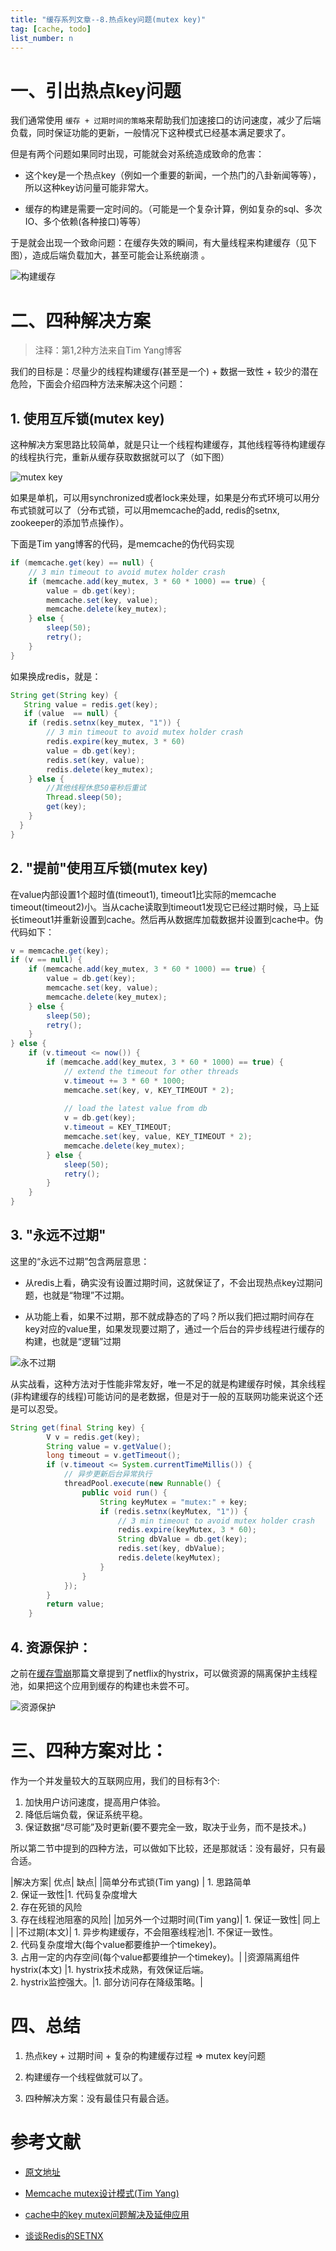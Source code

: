 ```yaml
---
title: "缓存系列文章--8.热点key问题(mutex key)"
tag: [cache, todo]
list_number: n
---
```


# 一、引出热点key问题
 

我们通常使用 `缓存 + 过期时间的策略`来帮助我们加速接口的访问速度，减少了后端负载，同时保证功能的更新，一般情况下这种模式已经基本满足要求了。

但是有两个问题如果同时出现，可能就会对系统造成致命的危害：

- 这个key是一个热点key（例如一个重要的新闻，一个热门的八卦新闻等等），所以这种key访问量可能非常大。

- 缓存的构建是需要一定时间的。（可能是一个复杂计算，例如复杂的sql、多次IO、多个依赖(各种接口)等等）

于是就会出现一个致命问题：在缓存失效的瞬间，有大量线程来构建缓存（见下图），造成后端负载加大，甚至可能会让系统崩溃 。

![构建缓存](http://dl2.iteye.com/upload/attachment/0114/5768/ced052eb-0e50-3b0c-a0f9-96bef97f84ad.jpg)

# 二、四种解决方案

> 注释：第1,2种方法来自Tim Yang博客

我们的目标是：尽量少的线程构建缓存(甚至是一个) + 数据一致性 + 较少的潜在危险，下面会介绍四种方法来解决这个问题：
 

## 1. 使用互斥锁(mutex key)

这种解决方案思路比较简单，就是只让一个线程构建缓存，其他线程等待构建缓存的线程执行完，重新从缓存获取数据就可以了（如下图）

![mutex key](http://dl2.iteye.com/upload/attachment/0114/5770/3756710e-5dff-39e8-95af-93c7cd9bc17a.jpg)


如果是单机，可以用synchronized或者lock来处理，如果是分布式环境可以用分布式锁就可以了（分布式锁，可以用memcache的add, redis的setnx, zookeeper的添加节点操作）。

下面是Tim yang博客的代码，是memcache的伪代码实现

```java
if (memcache.get(key) == null) {  
    // 3 min timeout to avoid mutex holder crash  
    if (memcache.add(key_mutex, 3 * 60 * 1000) == true) {  
        value = db.get(key);  
        memcache.set(key, value);  
        memcache.delete(key_mutex);  
    } else {  
        sleep(50);  
        retry();  
    }  
}  
```   
 
如果换成redis，就是：

```java
String get(String key) {  
   String value = redis.get(key);  
   if (value  == null) {  
    if (redis.setnx(key_mutex, "1")) {  
        // 3 min timeout to avoid mutex holder crash  
        redis.expire(key_mutex, 3 * 60)  
        value = db.get(key);  
        redis.set(key, value);  
        redis.delete(key_mutex);  
    } else {  
        //其他线程休息50毫秒后重试  
        Thread.sleep(50);  
        get(key);  
    }  
  }  
}  
```

## 2. "提前"使用互斥锁(mutex key)

在value内部设置1个超时值(timeout1), timeout1比实际的memcache timeout(timeout2)小。当从cache读取到timeout1发现它已经过期时候，马上延长timeout1并重新设置到cache。然后再从数据库加载数据并设置到cache中。伪代码如下：

```java
v = memcache.get(key);  
if (v == null) {  
    if (memcache.add(key_mutex, 3 * 60 * 1000) == true) {  
        value = db.get(key);  
        memcache.set(key, value);  
        memcache.delete(key_mutex);  
    } else {  
        sleep(50);  
        retry();  
    }  
} else {  
    if (v.timeout <= now()) {  
        if (memcache.add(key_mutex, 3 * 60 * 1000) == true) {  
            // extend the timeout for other threads  
            v.timeout += 3 * 60 * 1000;  
            memcache.set(key, v, KEY_TIMEOUT * 2);  
  
            // load the latest value from db  
            v = db.get(key);  
            v.timeout = KEY_TIMEOUT;  
            memcache.set(key, value, KEY_TIMEOUT * 2);  
            memcache.delete(key_mutex);  
        } else {  
            sleep(50);  
            retry();  
        }  
    }  
}  
```
 
## 3. "永远不过期"

这里的“永远不过期”包含两层意思：

- 从redis上看，确实没有设置过期时间，这就保证了，不会出现热点key过期问题，也就是“物理”不过期。

- 从功能上看，如果不过期，那不就成静态的了吗？所以我们把过期时间存在key对应的value里，如果发现要过期了，通过一个后台的异步线程进行缓存的构建，也就是“逻辑”过期

![永不过期](http://dl2.iteye.com/upload/attachment/0114/5825/1647a0f0-0df5-3842-b15a-d60bed5379ae.png)
   
从实战看，这种方法对于性能非常友好，唯一不足的就是构建缓存时候，其余线程(非构建缓存的线程)可能访问的是老数据，但是对于一般的互联网功能来说这个还是可以忍受。

```java
String get(final String key) {  
        V v = redis.get(key);  
        String value = v.getValue();  
        long timeout = v.getTimeout();  
        if (v.timeout <= System.currentTimeMillis()) {  
            // 异步更新后台异常执行  
            threadPool.execute(new Runnable() {  
                public void run() {  
                    String keyMutex = "mutex:" + key;  
                    if (redis.setnx(keyMutex, "1")) {  
                        // 3 min timeout to avoid mutex holder crash  
                        redis.expire(keyMutex, 3 * 60);  
                        String dbValue = db.get(key);  
                        redis.set(key, dbValue);  
                        redis.delete(keyMutex);  
                    }  
                }  
            });  
        }  
        return value;  
    }  
``` 

## 4. 资源保护：

之前在[缓存雪崩]()那篇文章提到了netflix的hystrix，可以做资源的隔离保护主线程池，如果把这个应用到缓存的构建也未尝不可。

![资源保护](http://dl2.iteye.com/upload/attachment/0114/5779/13d90d04-3547-3f2f-80ea-b3ce8ecb06db.png)


# 三、四种方案对比：

作为一个并发量较大的互联网应用，我们的目标有3个:

1. 加快用户访问速度，提高用户体验。
2. 降低后端负载，保证系统平稳。
3. 保证数据“尽可能”及时更新(要不要完全一致，取决于业务，而不是技术。)

所以第二节中提到的四种方法，可以做如下比较，还是那就话：没有最好，只有最合适。 

|解决方案|	优点|	缺点|
|简单分布式锁(Tim yang)	| 1. 思路简单<br>2. 保证一致性|1. 代码复杂度增大<br>2. 存在死锁的风险<br>3. 存在线程池阻塞的风险|
|加另外一个过期时间(Tim yang)|	 1. 保证一致性|	同上 |
|不过期(本文)|	1. 异步构建缓存，不会阻塞线程池|1. 不保证一致性。<br>2. 代码复杂度增大(每个value都要维护一个timekey)。<br>3. 占用一定的内存空间(每个value都要维护一个timekey)。|
|资源隔离组件hystrix(本文)	|1. hystrix技术成熟，有效保证后端。<br>2. hystrix监控强大。|1. 部分访问存在降级策略。|

# 四、总结
1.  热点key + 过期时间 + 复杂的构建缓存过程 => mutex key问题

2. 构建缓存一个线程做就可以了。

3. 四种解决方案：没有最佳只有最合适。

    
# 参考文献

- [原文地址](https://carlosfu.iteye.com/blog/2269687)

- [Memcache mutex设计模式(Tim Yang)](http://timyang.net/tag/mutex/)

- [cache中的key mutex问题解决及延伸应用](http://www.cnblogs.com/sunli/archive/2010/07/27/cache_key_mutex.html)

- [谈谈Redis的SETNX](http://huoding.com/2015/09/14/463?hmsr=toutiao.io&utm_medium=toutiao.io&utm_source=toutiao.io)
